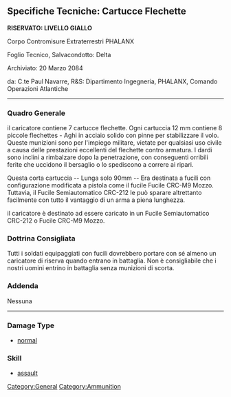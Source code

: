 ## Specifiche Tecniche: Cartucce Flechette

**RISERVATO: LIVELLO GIALLO**

Corpo Contromisure Extraterrestri PHALANX

Foglio Tecnico, Salvacondotto: Delta

Archiviato: 20 Marzo 2084

da: C.te Paul Navarre, R&S: Dipartimento Ingegneria, PHALANX, Comando
Operazioni Atlantiche

------------------------------------------------------------------------

### Quadro Generale

il caricatore contiene 7 cartucce flechette. Ogni cartuccia 12 mm
contiene 8 piccole flechettes - Aghi in acciaio solido con pinne per
stabilizzare il volo. Queste munizioni sono per l'impiego militare,
vietate per qualsiasi uso civile a causa delle prestazioni eccellenti
del flechette contro armatura. I dardi sono inclini a rimbalzare dopo la
penetrazione, con conseguenti orribili ferite che uccidono il bersaglio
o lo spediscono a correre ai ripari.

Questa corta cartuccia -- Lunga solo 90mm -- Era destinata a fucili con
configurazione modificata a pistola come il fucile Fucile CRC-M9 Mozzo.
Tuttavia, il Fucile Semiautomatico CRC-212 le può sparare altrettanto
facilmente con tutto il vantaggio di un arma a piena lunghezza.

il caricatore è destinato ad essere caricato in un Fucile Semiautomatico
CRC-212 o Fucile CRC-M9 Mozzo.

### Dottrina Consigliata

Tutti i soldati equipaggiati con fucili dovrebbero portare con sé almeno
un caricatore di riserva quando entrano in battaglia. Non è
consigliabile che i nostri uomini entrino in battaglia senza munizioni
di scorta.

### Addenda

Nessuna

------------------------------------------------------------------------

### Damage Type

- [normal](Damage/normal "wikilink")

### Skill

- [assault](Skills/assault "wikilink")

[Category:General](Category:General "wikilink")
[Category:Ammunition](Category:Ammunition "wikilink")